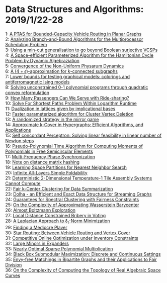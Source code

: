 # Data Structures and Algorithms: 2019/1/22-28  
1: [A PTAS for Bounded-Capacity Vehicle Routing in Planar Graphs](https://doi.org/10.48550/arXiv.1901.07032)  
2: [Analyzing Branch-and-Bound Algorithms for the Multiprocessor Scheduling  Problem](https://doi.org/10.48550/arXiv.1901.07070)  
3: [Using a min-cut generalisation to go beyond Boolean surjective VCSPs](https://doi.org/10.48550/arXiv.1901.07107)  
4: [A Space-efficient Parameterized Algorithm for the Hamiltonian Cycle  Problem by Dynamic Algebraziation](https://doi.org/10.48550/arXiv.1901.07118)  
5: [Convergence of the Non-Uniform Physarum Dynamics](https://doi.org/10.48550/arXiv.1901.07231)  
6: [A $(4+\epsilon)$-approximation for $k$-connected subgraphs](https://doi.org/10.48550/arXiv.1901.07246)  
7: [Lower bounds for testing graphical models: colorings and  antiferromagnetic Ising models](https://doi.org/10.48550/arXiv.1901.07361)  
8: [Solving unconstrained 0-1 polynomial programs through quadratic convex  reformulation](https://doi.org/10.48550/arXiv.1901.07904)  
9: [How Many Passengers Can We Serve with Ride-sharing?](https://doi.org/10.48550/arXiv.1901.07906)  
10: [Solve For Shortest Paths Problem Within Logarithm Runtime](https://doi.org/10.48550/arXiv.1901.07463)  
11: [Dualization in lattices given by implicational bases](https://doi.org/10.48550/arXiv.1901.07503)  
12: [Faster parameterized algorithm for Cluster Vertex Deletion](https://doi.org/10.48550/arXiv.1901.07609)  
13: [A randomized strategy in the mirror game](https://doi.org/10.48550/arXiv.1901.07809)  
14: [Approximate k-Cover in Hypergraphs: Efficient Algorithms, and  Applications](https://doi.org/10.48550/arXiv.1901.07928)  
15: [Self concordant Perceptron: Solving linear feasibility in linear number  of Newton steps](https://doi.org/10.48550/arXiv.1901.08525)  
16: [Pseudo-Polynomial Time Algorithm for Computing Moments of Polynomials in  Free Semicircular Elements](https://doi.org/10.48550/arXiv.1901.08210)  
17: [Multi-Frequency Phase Synchronization](https://doi.org/10.48550/arXiv.1901.08235)  
18: [Note on distance matrix hashing](https://doi.org/10.48550/arXiv.1901.09505)  
19: [Learning Space Partitions for Nearest Neighbor Search](https://doi.org/10.48550/arXiv.1901.08544)  
20: [Infinite All-Layers Simple Foldability](https://doi.org/10.48550/arXiv.1901.08564)  
21: [Deterministic 2-Dimensional Temperature-1 Tile Assembly Systems Cannot  Compute](https://doi.org/10.48550/arXiv.1901.08575)  
22: [Fair k-Center Clustering for Data Summarization](https://doi.org/10.48550/arXiv.1901.08628)  
23: [Dolha - an Efficient and Exact Data Structure for Streaming Graphs](https://doi.org/10.48550/arXiv.1901.08639)  
24: [Guarantees for Spectral Clustering with Fairness Constraints](https://doi.org/10.48550/arXiv.1901.08668)  
25: [On the Complexity of Approximating Wasserstein Barycenter](https://doi.org/10.48550/arXiv.1901.08686)  
26: [Almost Boltzmann Exploration](https://doi.org/10.48550/arXiv.1901.08708)  
27: [Local Distance Constrained Bribery in Voting](https://doi.org/10.48550/arXiv.1901.08711)  
28: [A Laplacian Approach to $\ell_1$-Norm Minimization](https://doi.org/10.48550/arXiv.1901.08836)  
29: [Finding a Mediocre Player](https://doi.org/10.48550/arXiv.1901.09017)  
30: [Star Routing: Between Vehicle Routing and Vertex Cover](https://doi.org/10.48550/arXiv.1901.09154)  
31: [Competitive Online Optimization under Inventory Constraints](https://doi.org/10.48550/arXiv.1901.09161)  
32: [Large Minors in Expanders](https://doi.org/10.48550/arXiv.1901.09349)  
33: [Nearly Optimal Sparse Polynomial Multiplication](https://doi.org/10.48550/arXiv.1901.09355)  
34: [Black Box Submodular Maximization: Discrete and Continuous Settings](https://doi.org/10.48550/arXiv.1901.09515)  
35: [Envy-free Matchings in Bipartite Graphs and their Applications to Fair  Division](https://doi.org/10.48550/arXiv.1901.09527)  
36: [On the Complexity of Computing the Topology of Real Algebraic Space  Curves](https://doi.org/10.48550/arXiv.1901.10317)  